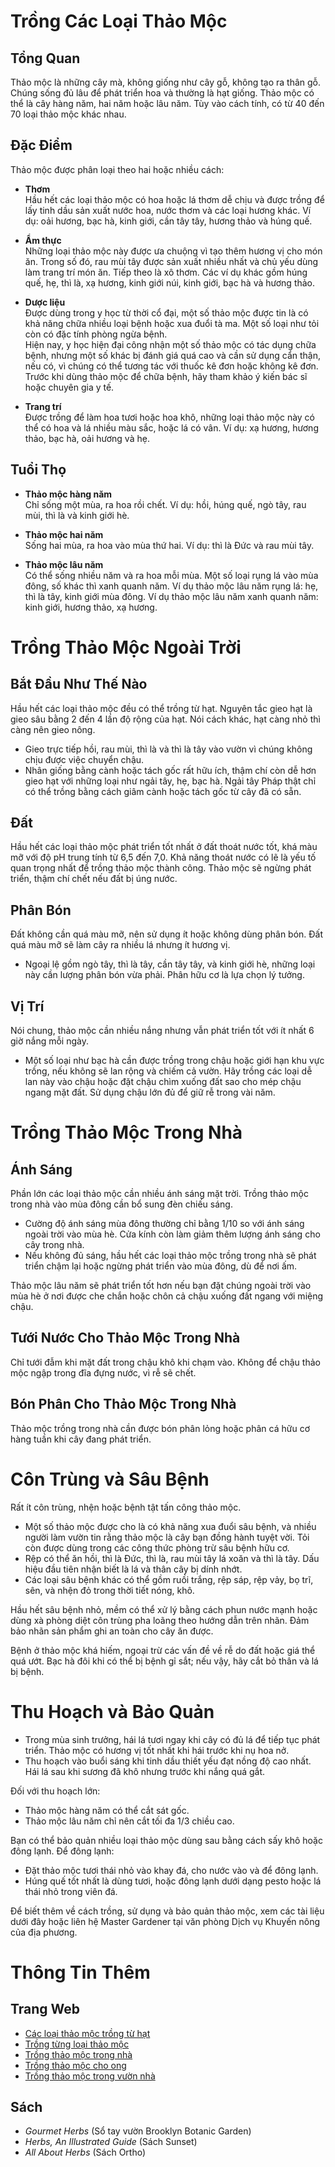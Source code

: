 # Trồng Các Loại Thảo Mộc

## Tổng Quan

Thảo mộc là những cây mà, không giống như cây gỗ, không tạo ra thân gỗ. Chúng sống đủ lâu để phát triển hoa và thường là hạt giống. Thảo mộc có thể là cây hàng năm, hai năm hoặc lâu năm. Tùy vào cách tính, có từ 40 đến 70 loại thảo mộc khác nhau.

## Đặc Điểm

Thảo mộc được phân loại theo hai hoặc nhiều cách:

- **Thơm**  
  Hầu hết các loại thảo mộc có hoa hoặc lá thơm dễ chịu và được trồng để lấy tinh dầu sản xuất nước hoa, nước thơm và các loại hương khác. Ví dụ: oải hương, bạc hà, kinh giới, cần tây tây, hương thảo và húng quế.

- **Ẩm thực**  
  Những loại thảo mộc này được ưa chuộng vì tạo thêm hương vị cho món ăn. Trong số đó, rau mùi tây được sản xuất nhiều nhất và chủ yếu dùng làm trang trí món ăn. Tiếp theo là xô thơm. Các ví dụ khác gồm húng quế, hẹ, thì là, xạ hương, kinh giới núi, kinh giới, bạc hà và hương thảo.

- **Dược liệu**  
  Được dùng trong y học từ thời cổ đại, một số thảo mộc được tin là có khả năng chữa nhiều loại bệnh hoặc xua đuổi tà ma. Một số loại như tỏi còn có đặc tính phòng ngừa bệnh.  
  Hiện nay, y học hiện đại công nhận một số thảo mộc có tác dụng chữa bệnh, nhưng một số khác bị đánh giá quá cao và cần sử dụng cẩn thận, nếu có, vì chúng có thể tương tác với thuốc kê đơn hoặc không kê đơn.  
  Trước khi dùng thảo mộc để chữa bệnh, hãy tham khảo ý kiến bác sĩ hoặc chuyên gia y tế.

- **Trang trí**  
  Được trồng để làm hoa tươi hoặc hoa khô, những loại thảo mộc này có thể có hoa và lá nhiều màu sắc, hoặc lá có vân. Ví dụ: xạ hương, hương thảo, bạc hà, oải hương và hẹ.

## Tuổi Thọ

- **Thảo mộc hàng năm**  
  Chỉ sống một mùa, ra hoa rồi chết. Ví dụ: hồi, húng quế, ngò tây, rau mùi, thì là và kinh giới hè.

- **Thảo mộc hai năm**  
  Sống hai mùa, ra hoa vào mùa thứ hai. Ví dụ: thì là Đức và rau mùi tây.

- **Thảo mộc lâu năm**  
  Có thể sống nhiều năm và ra hoa mỗi mùa. Một số loại rụng lá vào mùa đông, số khác thì xanh quanh năm. Ví dụ thảo mộc lâu năm rụng lá: hẹ, thì là tây, kinh giới mùa đông. Ví dụ thảo mộc lâu năm xanh quanh năm: kinh giới, hương thảo, xạ hương.

# Trồng Thảo Mộc Ngoài Trời

## Bắt Đầu Như Thế Nào

Hầu hết các loại thảo mộc đều có thể trồng từ hạt. Nguyên tắc gieo hạt là gieo sâu bằng 2 đến 4 lần độ rộng của hạt. Nói cách khác, hạt càng nhỏ thì càng nên gieo nông.

- Gieo trực tiếp hồi, rau mùi, thì là và thì là tây vào vườn vì chúng không chịu được việc chuyển chậu.
- Nhân giống bằng cành hoặc tách gốc rất hữu ích, thậm chí còn dễ hơn gieo hạt với những loại như ngải tây, hẹ, bạc hà. Ngải tây Pháp thật chỉ có thể trồng bằng cách giâm cành hoặc tách gốc từ cây đã có sẵn.

## Đất

Hầu hết các loại thảo mộc phát triển tốt nhất ở đất thoát nước tốt, khá màu mỡ với độ pH trung tính từ 6,5 đến 7,0. Khả năng thoát nước có lẽ là yếu tố quan trọng nhất để trồng thảo mộc thành công. Thảo mộc sẽ ngừng phát triển, thậm chí chết nếu đất bị úng nước.

## Phân Bón

Đất không cần quá màu mỡ, nên sử dụng ít hoặc không dùng phân bón. Đất quá màu mỡ sẽ làm cây ra nhiều lá nhưng ít hương vị.

- Ngoại lệ gồm ngò tây, thì là tây, cần tây tây, và kinh giới hè, những loại này cần lượng phân bón vừa phải. Phân hữu cơ là lựa chọn lý tưởng.

## Vị Trí

Nói chung, thảo mộc cần nhiều nắng nhưng vẫn phát triển tốt với ít nhất 6 giờ nắng mỗi ngày.

- Một số loại như bạc hà cần được trồng trong chậu hoặc giới hạn khu vực trồng, nếu không sẽ lan rộng và chiếm cả vườn. Hãy trồng các loại dễ lan này vào chậu hoặc đặt chậu chìm xuống đất sao cho mép chậu ngang mặt đất. Sử dụng chậu lớn đủ để giữ rễ trong vài năm.

# Trồng Thảo Mộc Trong Nhà

## Ánh Sáng

Phần lớn các loại thảo mộc cần nhiều ánh sáng mặt trời. Trồng thảo mộc trong nhà vào mùa đông cần bổ sung đèn chiếu sáng.

- Cường độ ánh sáng mùa đông thường chỉ bằng 1/10 so với ánh sáng ngoài trời vào mùa hè. Cửa kính còn làm giảm thêm lượng ánh sáng cho cây trong nhà.
- Nếu không đủ sáng, hầu hết các loại thảo mộc trồng trong nhà sẽ phát triển chậm lại hoặc ngừng phát triển vào mùa đông, dù để nơi ấm.

Thảo mộc lâu năm sẽ phát triển tốt hơn nếu bạn đặt chúng ngoài trời vào mùa hè ở nơi được che chắn hoặc chôn cả chậu xuống đất ngang với miệng chậu.

## Tưới Nước Cho Thảo Mộc Trong Nhà

Chỉ tưới đẫm khi mặt đất trong chậu khô khi chạm vào. Không để chậu thảo mộc ngập trong đĩa đựng nước, vì rễ sẽ chết.

## Bón Phân Cho Thảo Mộc Trong Nhà

Thảo mộc trồng trong nhà cần được bón phân lỏng hoặc phân cá hữu cơ hàng tuần khi cây đang phát triển.

# Côn Trùng và Sâu Bệnh

Rất ít côn trùng, nhện hoặc bệnh tật tấn công thảo mộc.

- Một số thảo mộc được cho là có khả năng xua đuổi sâu bệnh, và nhiều người làm vườn tin rằng thảo mộc là cây bạn đồng hành tuyệt vời. Tỏi còn được dùng trong các công thức phòng trừ sâu bệnh hữu cơ.
- Rệp có thể ăn hồi, thì là Đức, thì là, rau mùi tây lá xoăn và thì là tây. Dấu hiệu đầu tiên nhận biết là lá và thân cây bị dính nhớt.
- Các loại sâu bệnh khác có thể gồm ruồi trắng, rệp sáp, rệp vảy, bọ trĩ, sên, và nhện đỏ trong thời tiết nóng, khô.

Hầu hết sâu bệnh nhỏ, mềm có thể xử lý bằng cách phun nước mạnh hoặc dùng xà phòng diệt côn trùng pha loãng theo hướng dẫn trên nhãn. Đảm bảo nhãn sản phẩm ghi an toàn cho cây ăn được.

Bệnh ở thảo mộc khá hiếm, ngoại trừ các vấn đề về rễ do đất hoặc giá thể quá ướt. Bạc hà đôi khi có thể bị bệnh gỉ sắt; nếu vậy, hãy cắt bỏ thân và lá bị bệnh.

# Thu Hoạch và Bảo Quản

- Trong mùa sinh trưởng, hái lá tươi ngay khi cây có đủ lá để tiếp tục phát triển. Thảo mộc có hương vị tốt nhất khi hái trước khi nụ hoa nở.
- Thu hoạch vào buổi sáng khi tinh dầu thiết yếu đạt nồng độ cao nhất. Hái lá sau khi sương đã khô nhưng trước khi nắng quá gắt.

Đối với thu hoạch lớn:

- Thảo mộc hàng năm có thể cắt sát gốc.
- Thảo mộc lâu năm chỉ nên cắt tối đa 1/3 chiều cao.

Bạn có thể bảo quản nhiều loại thảo mộc dùng sau bằng cách sấy khô hoặc đông lạnh. Để đông lạnh:

- Đặt thảo mộc tươi thái nhỏ vào khay đá, cho nước vào và để đông lạnh.
- Húng quế tốt nhất là dùng tươi, hoặc đông lạnh dưới dạng pesto hoặc lá thái nhỏ trong viên đá.

Để biết thêm về cách trồng, sử dụng và bảo quản thảo mộc, xem các tài liệu dưới đây hoặc liên hệ Master Gardener tại văn phòng Dịch vụ Khuyến nông của địa phương.

# Thông Tin Thêm

## Trang Web

- [Các loại thảo mộc trồng từ hạt](http://www.backyardgardener.com/herb/)
- [Trồng từng loại thảo mộc](http://www.pioneerthinking.com/growingherbs.html)
- [Trồng thảo mộc trong nhà](http://www.doityourself.com/vegetables/growingherbsindoors.html)
- [Trồng thảo mộc cho ong](http://altnature.com/library/herb.htm)
- [Trồng thảo mộc trong vườn nhà](http://www.wvu.edu/~agexten/hortcult/herbs/ne208hrb.htm)

## Sách

- *Gourmet Herbs* (Sổ tay vườn Brooklyn Botanic Garden)
- *Herbs, An Illustrated Guide* (Sách Sunset)
- *All About Herbs* (Sách Ortho)
